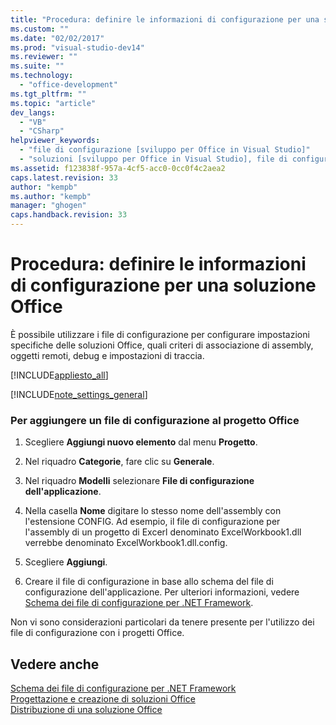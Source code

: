 ```yaml
---
title: "Procedura: definire le informazioni di configurazione per una soluzione Office | Microsoft Docs"
ms.custom: ""
ms.date: "02/02/2017"
ms.prod: "visual-studio-dev14"
ms.reviewer: ""
ms.suite: ""
ms.technology: 
  - "office-development"
ms.tgt_pltfrm: ""
ms.topic: "article"
dev_langs: 
  - "VB"
  - "CSharp"
helpviewer_keywords: 
  - "file di configurazione [sviluppo per Office in Visual Studio]"
  - "soluzioni [sviluppo per Office in Visual Studio], file di configurazione"
ms.assetid: f123838f-957a-4cf5-acc0-0cc0f4c2aea2
caps.latest.revision: 33
author: "kempb"
ms.author: "kempb"
manager: "ghogen"
caps.handback.revision: 33
---
```

# Procedura: definire le informazioni di configurazione per una soluzione Office
  È possibile utilizzare i file di configurazione per configurare impostazioni specifiche delle soluzioni Office,  quali criteri di associazione di assembly, oggetti remoti, debug e impostazioni di traccia.  
  
 [!INCLUDE[appliesto_all](../vsto/includes/appliesto-all-md.md)]  
  
 [!INCLUDE[note_settings_general](../sharepoint/includes/note-settings-general-md.md)]  
  
### Per aggiungere un file di configurazione al progetto Office  
  
1.  Scegliere **Aggiungi nuovo elemento** dal menu **Progetto**.  
  
2.  Nel riquadro **Categorie**, fare clic su **Generale**.  
  
3.  Nel riquadro **Modelli**  selezionare **File di configurazione dell'applicazione**.  
  
4.  Nella casella **Nome** digitare lo stesso nome dell'assembly con l'estensione CONFIG.  Ad esempio, il file di configurazione per l'assembly di un progetto di Excerl denominato ExcelWorkbook1.dll verrebbe denominato ExcelWorkbook1.dll.config.  
  
5.  Scegliere **Aggiungi**.  
  
6.  Creare il file di configurazione in base allo schema del file di configurazione dell'applicazione.  Per ulteriori informazioni, vedere [Schema dei file di configurazione per .NET Framework](http://msdn.microsoft.com/library/69003d39-dc8a-460c-a6be-e6d93e690b38).  
  
 Non vi sono considerazioni particolari da tenere presente per l'utilizzo dei file di configurazione con i progetti Office.  
  
## Vedere anche  
 [Schema dei file di configurazione per .NET Framework](http://msdn.microsoft.com/library/69003d39-dc8a-460c-a6be-e6d93e690b38)   
 [Progettazione e creazione di soluzioni Office](../vsto/designing-and-creating-office-solutions.md)   
 [Distribuzione di una soluzione Office](../vsto/deploying-an-office-solution.md)  
  
  